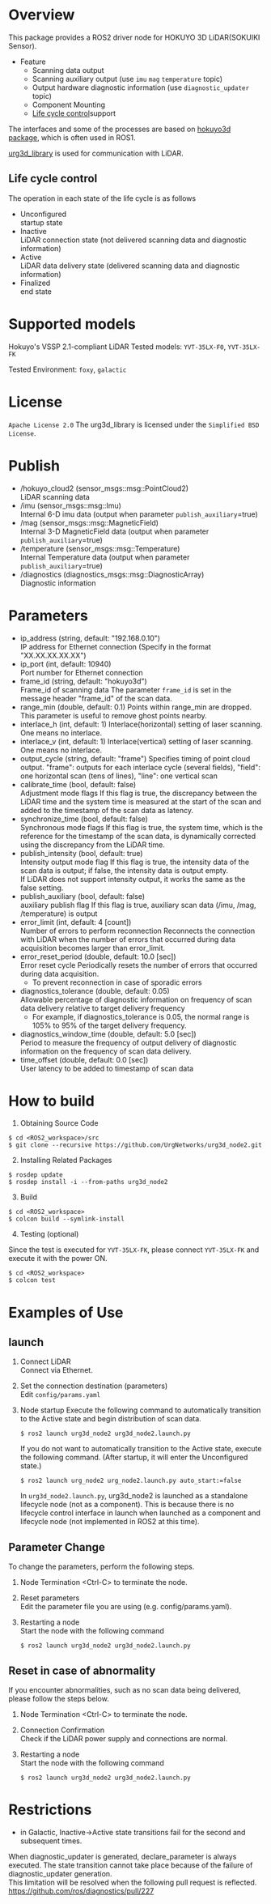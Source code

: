 # Overview
This package provides a ROS2 driver node for HOKUYO 3D LiDAR(SOKUIKI Sensor).

- Feature
  - Scanning data output
  - Scanning auxiliary output (use `imu` `mag` `temperature` topic)
  - Output hardware diagnostic information (use `diagnostic_updater` topic)
  - Component Mounting
  - [Life cycle control](http://design.ros2.org/articles/node_lifecycle.html)support

The interfaces and some of the processes are based on [hokuyo3d package](https://github.com/at-wat/hokuyo3d), which is often used in ROS1.

[urg3d_library](https://github.com/UrgNetwork/urg3d_library) is used for communication with LiDAR.

## Life cycle control
The operation in each state of the life cycle is as follows
- Unconfigured  
  startup state
- Inactive  
  LiDAR connection state (not delivered scanning data and diagnostic information)
- Active  
  LiDAR data delivery state (delivered scanning data and diagnostic information)
- Finalized  
  end state

# Supported models
Hokuyo's VSSP 2.1-compliant LiDAR
Tested models: `YVT-35LX-F0`, `YVT-35LX-FK`

Tested Environment: `foxy`, `galactic`

# License
`Apache License 2.0`
The urg3d_library is licensed under the `Simplified BSD License`.

# Publish
- /hokuyo_cloud2 (sensor_msgs::msg::PointCloud2)  
  LiDAR scanning data
- /imu (sensor_msgs::msg::Imu)  
  Internal 6-D imu data (output when parameter `publish_auxiliary`=true)
- /mag (sensor_msgs::msg::MagneticField)  
  Internal 3-D MagneticField data (output when parameter `publish_auxiliary`=true)
- /temperature (sensor_msgs::msg::Temperature)  
  Internal Temperature data (output when parameter `publish_auxiliary`=true)
- /diagnostics (diagnostics_msgs::msg::DiagnosticArray)  
  Diagnostic information

# Parameters
- ip_address (string, default: "192.168.0.10")  
  IP address for Ethernet connection (Specify in the format "XX.XX.XX.XX.XX") 
- ip_port (int, default: 10940)  
  Port number for Ethernet connection
- frame_id (string, default: "hokuyo3d")  
  Frame_id of scanning data
  The parameter `frame_id` is set in the message header "frame_id" of the scan data.
- range_min (double, default: 0.1)
  Points within range_min are dropped. This parameter is useful to remove ghost points nearby.
- interlace_h (int, default: 1)
  Interlace(horizontal) setting of laser scanning. One means no interlace.
- interlace_v (int, default: 1)
  Interlace(vertical) setting of laser scanning. One means no interlace.
- output_cycle (string, default: "frame")
  Specifies timing of point cloud output. "frame": outputs for each interlace cycle (several fields), "field": one horizontal scan (tens of lines), "line": one vertical scan
- calibrate_time (bool, default: false)  
  Adjustment mode flags
  If this flag is true, the discrepancy between the LiDAR time and the system time is measured at the start of the scan and added to the timestamp of the scan data as latency.
- synchronize_time (bool, default: false)  
  Synchronous mode flags
  If this flag is true, the system time, which is the reference for the timestamp of the scan data, is dynamically corrected using the discrepancy from the LiDAR time.
- publish_intensity (bool, default: true)  
  Intensity output mode flag
  If this flag is true, the intensity data of the scan data is output; if false, the intensity data is output empty.  
  If LiDAR does not support intensity output, it works the same as the false setting.
- publish_auxiliary (bool, default: false)  
  auxiliary publish flag
  If this flag is true, auxiliary scan data (/imu, /mag, /temperature) is output 
- error_limit (int, default: 4 [count])  
  Number of errors to perform reconnection
  Reconnects the connection with LiDAR when the number of errors that occurred during data acquisition becomes larger than error_limit.    
- error_reset_period (double, default: 10.0 [sec])  
  Error reset cycle 
  Periodically resets the number of errors that occurred during data acquisition.  
  * To prevent reconnection in case of sporadic errors
- diagnostics_tolerance (double, default: 0.05)  
  Allowable percentage of diagnostic information on frequency of scan data delivery relative to target delivery frequency  
  * For example, if diagnostics_tolerance is 0.05, the normal range is 105% to 95% of the target delivery frequency.
- diagnostics_window_time (double, default: 5.0 [sec])  
  Period to measure the frequency of output delivery of diagnostic information on the frequency of scan data delivery.
- time_offset (double, default: 0.0 [sec])  
  User latency to be added to timestamp of scan data

# How to build

1. Obtaining Source Code

```
$ cd <ROS2_workspace>/src
$ git clone --recursive https://github.com/UrgNetworks/urg3d_node2.git
```

2. Installing Related Packages

```
$ rosdep update
$ rosdep install -i --from-paths urg3d_node2
```

3. Build

```
$ cd <ROS2_workspace>
$ colcon build --symlink-install
```

4. Testing (optional)

Since the test is executed for `YVT-35LX-FK`, please connect `YVT-35LX-FK` and execute it with the power ON.

```
$ cd <ROS2_workspace>
$ colcon test
```

# Examples of Use

## launch

1. Connect LiDAR  
   Connect via Ethernet. 
1. Set the connection destination (parameters)   
   Edit `config/params.yaml`    
1. Node startup
   Execute the following command to automatically transition to the Active state and begin distribution of scan data.

   ```
   $ ros2 launch urg3d_node2 urg3d_node2.launch.py
   ```

   If you do not want to automatically transition to the Active state, execute the following command. (After startup, it will enter the Unconfigured state.)

   ```
   $ ros2 launch urg_node2 urg_node2.launch.py auto_start:=false
   ```

   In `urg3d_node2.launch.py`, urg3d_node2 is launched as a standalone lifecycle node (not as a component). This is because there is no lifecycle control interface in launch when launched as a component and lifecycle node (not implemented in ROS2 at this time).

## Parameter Change

To change the parameters, perform the following steps.

1. Node Termination
   \<Ctrl-C\> to terminate the node.
1. Reset parameters  
   Edit the parameter file you are using (e.g. config/params.yaml).
1. Restarting a node  
   Start the node with the following command

   ```
   $ ros2 launch urg3d_node2 urg3d_node2.launch.py
   ```

## Reset in case of abnormality

If you encounter abnormalities, such as no scan data being delivered, please follow the steps below.

1. Node Termination
   \<Ctrl-C\> to terminate the node.
1. Connection Confirmation  
   Check if the LiDAR power supply and connections are normal.
1. Restarting a node  
   Start the node with the following command

   ```
   $ ros2 launch urg3d_node2 urg3d_node2.launch.py
   ```

# Restrictions

- in Galactic, Inactive->Active state transitions fail for the second and subsequent times.

When diagnostic_updater is generated, declare_parameter is always executed. The state transition cannot take place because of the failure of diagnostic_updater generation.  
This limitation will be resolved when the following pull request is reflected. 
  https://github.com/ros/diagnostics/pull/227

